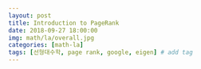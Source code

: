 ```yaml
---
layout: post
title: Introduction to PageRank
date: 2018-09-27 18:00:00
img: math/la/overall.jpg
categories: [math-la] 
tags: [선형대수학, page rank, google, eigen] # add tag
---
```


